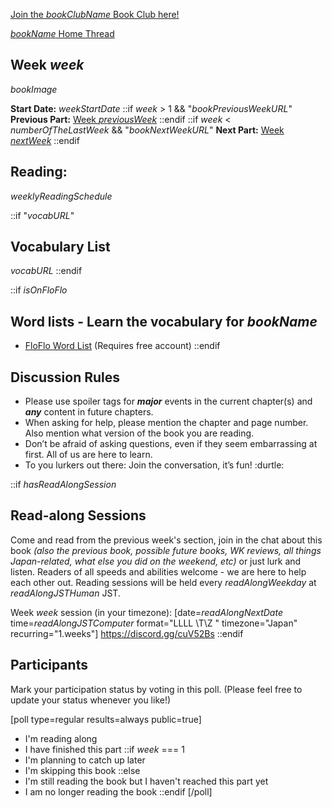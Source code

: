 <!-- 
::if $week$ < $numberOfTheLastWeek$
Week $week$: $bookName$
::else
Week $week$: $bookName$ [END]
::endif

^^^^^^^^^^^^^^^ Use this for the thread title!
-->

[Join the $bookClubName$ Book Club here!]($bookClubURL$) 

[$bookName$ Home Thread]($bookHomeThreadURL$)

## Week $week$
$bookImage$

**Start Date:** $weekStartDate$
::if $week$ > 1 && "$bookPreviousWeekURL$"
**Previous Part:** [Week $previousWeek$]($bookPreviousWeekURL$)
::endif
::if $week$ < $numberOfTheLastWeek$ && "$bookNextWeekURL$"
**Next Part:**  [Week $nextWeek$]($bookNextWeekURL$)
::endif

## Reading:

$weeklyReadingSchedule$

::if "$vocabURL$"
## Vocabulary List

$vocabURL$
::endif

::if $isOnFloFlo$
## Word lists - Learn the vocabulary for $bookName$
* [FloFlo Word List](https://floflo.moe/books/) (Requires free account)
::endif

## Discussion Rules

* Please use spoiler tags for  ***major***  events in the current chapter(s) and  ***any***  content in future chapters.
* When asking for help, please mention the chapter and page number. Also mention what version of the book you are reading.
* Don’t be afraid of asking questions, even if they seem embarrassing at first. All of us are here to learn.
* To you lurkers out there: Join the conversation, it’s fun! :durtle:

::if $hasReadAlongSession$
## Read-along Sessions

Come and read from the previous week's section, join in the chat about this book _(also the previous book, possible future books, WK reviews, all things Japan-related, what else you did on the weekend, etc)_ or just lurk and listen.  Readers of all speeds and abilities welcome - we are here to help each other out. Reading sessions will be held every $readAlongWeekday$ at $readAlongJSTHuman$ JST. 

Week $week$ session (in your timezone): [date=$readAlongNextDate$ time=$readAlongJSTComputer$ format="LLLL \T\Z " timezone="Japan" recurring="1.weeks"]
https://discord.gg/cuV52Bs 
::endif

## Participants

Mark your participation status by voting in this poll. 
(Please feel free to update your status whenever you like!)

[poll type=regular results=always public=true]
*  I'm reading along
*  I have finished this part
::if $week$ === 1
*  I'm planning to catch up later
*  I'm skipping this book
::else
*  I'm still reading the book but I haven't reached this part yet
*  I am no longer reading the book
::endif
[/poll]
